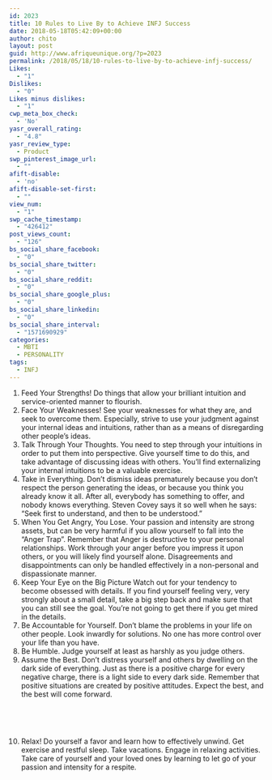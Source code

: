 ```yaml
---
id: 2023
title: 10 Rules to Live By to Achieve INFJ Success
date: 2018-05-18T05:42:09+00:00
author: chito
layout: post
guid: http://www.afriqueunique.org/?p=2023
permalink: /2018/05/18/10-rules-to-live-by-to-achieve-infj-success/
Likes:
  - "1"
Dislikes:
  - "0"
Likes minus dislikes:
  - "1"
cwp_meta_box_check:
  - 'No'
yasr_overall_rating:
  - "4.8"
yasr_review_type:
  - Product
swp_pinterest_image_url:
  - ""
afift-disable:
  - 'no'
afift-disable-set-first:
  - ""
view_num:
  - "1"
swp_cache_timestamp:
  - "426412"
post_views_count:
  - "126"
bs_social_share_facebook:
  - "0"
bs_social_share_twitter:
  - "0"
bs_social_share_reddit:
  - "0"
bs_social_share_google_plus:
  - "0"
bs_social_share_linkedin:
  - "0"
bs_social_share_interval:
  - "1571690929"
categories:
  - MBTI
  - PERSONALITY
tags:
  - INFJ
---
```

  1. Feed Your Strengths! Do things that allow your brilliant intuition and service-oriented manner to flourish.
  2. Face Your Weaknesses! See your weaknesses for what they are, and seek to overcome them. Especially, strive to use your judgment against your internal ideas and intuitions, rather than as a means of disregarding other people&#8217;s ideas.
  3. Talk Through Your Thoughts. You need to step through your intuitions in order to put them into perspective. Give yourself time to do this, and take advantage of discussing ideas with others. You&#8217;ll find externalizing your internal intuitions to be a valuable exercise.
  4. Take in Everything. Don&#8217;t dismiss ideas prematurely because you don&#8217;t respect the person generating the ideas, or because you think you already know it all. After all, everybody has something to offer, and nobody knows everything. Steven Covey says it so well when he says: &#8220;Seek first to understand, and then to be understood.&#8221;
  5. When You Get Angry, You Lose. Your passion and intensity are strong assets, but can be very harmful if you allow yourself to fall into the &#8220;Anger Trap&#8221;. Remember that Anger is destructive to your personal relationships. Work through your anger before you impress it upon others, or you will likely find yourself alone. Disagreements and disappointments can only be handled effectively in a non-personal and dispassionate manner.
  6. Keep Your Eye on the Big Picture Watch out for your tendency to become obsessed with details. If you find yourself feeling very, very strongly about a small detail, take a big step back and make sure that you can still see the goal. You&#8217;re not going to get there if you get mired in the details.
  7. Be Accountable for Yourself. Don&#8217;t blame the problems in your life on other people. Look inwardly for solutions. No one has more control over your life than you have.
  8. Be Humble. Judge yourself at least as harshly as you judge others.
  9. Assume the Best. Don&#8217;t distress yourself and others by dwelling on the dark side of everything. Just as there is a positive charge for every negative charge, there is a light side to every dark side. Remember that positive situations are created by positive attitudes. Expect the best, and the best will come forward.

&nbsp;

&nbsp;

<ol start="10">
  <li>
    Relax! Do yourself a favor and learn how to effectively unwind. Get exercise and restful sleep. Take vacations. Engage in relaxing activities. Take care of yourself and your loved ones by learning to let go of your passion and intensity for a respite.
  </li>
</ol>